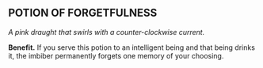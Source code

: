 ## POTION OF FORGETFULNESS

_A pink draught that swirls with a counter-clockwise current._

**Benefit.** If you serve this potion to an intelligent being and that being drinks it, the imbiber permanently forgets one memory of your choosing.

